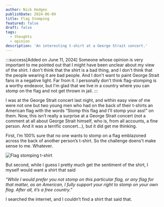 ```yaml
---
author: Nick Hodges
publishDate: 2024-06-09
title: Flag Stomping
featured: false
draft: false
tags:
  - thoughts
  - opinion
description: 'An interesting t-shirt at a George Strait concert.'
---
```


:::success[Added on June 11, 2024]
Someone whose opinion is very important to me pointed out that I might have been unclear about my view of the shirt. I don't think that the shirt is a bad thing, and I don't think that the people wearing it are bad people. And I don't want to paint George Strait fans in a negative light. Far from it. I personally don't think flag-stomping is a worthy endeavor, but I'm glad that we live in a country where you can stomp on the flag and not get thrown in jail.
:::

I was at the George Strait concert last night, and within easy view of me were not one but two young men who had on the back of their t-shirts an American flag with the words “Stomp this flag and I’ll stomp your ass!” on them. Now, this isn’t really a surprise at a George Strait concert (not a comment at all about George Strait himself, who is, from all accounts, a fine person. And it was a terrific concert…), but it did get me thinking.

First, I’m 100% sure that no one wants to stomp on a flag emblazoned across the back of another person’s t-shirt. So the challenge doens't make sense to me. Whatever.

![Flag stomping t-shirt](/assets/blog/stomptshirt.jpg)

But second, while I guess I pretty much get the sentiment of the shirt, I myself would want a shirt that said

_"While I would prefer you not stomp on this particular flag, or any flag for that matter, as an American, I fully support your right to stomp on your own flag. After all, it’s a free country.”_

I searched the internet, and I couldn’t find a shirt that said that.
